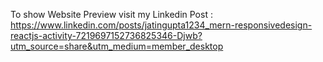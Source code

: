 To show Website Preview visit my Linkedin Post : https://www.linkedin.com/posts/jatingupta1234_mern-responsivedesign-reactjs-activity-7219697152736825346-Djwb?utm_source=share&utm_medium=member_desktop
